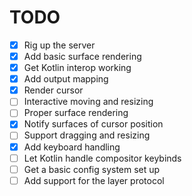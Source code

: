 # TODO
* [x] Rig up the server
* [x] Add basic surface rendering
* [x] Get Kotlin interop working
* [x] Add output mapping
* [x] Render cursor
* [ ] Interactive moving and resizing
* [ ] Proper surface rendering
* [x] Notify surfaces of cursor position
* [ ] Support dragging and resizing
* [x] Add keyboard handling
* [ ] Let Kotlin handle compositor keybinds
* [ ] Get a basic config system set up
* [ ] Add support for the layer protocol
